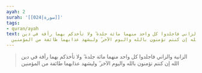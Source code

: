```yaml
---
ayah: 2
surah: '[[024|سورة]]'
tags:
- quran/ayah
text: الزانية والزاني فاجلدوا كل واحد منهما مائة جلدة ۖ ولا تأخذكم بهما رأفة في دين
  الله إن كنتم تؤمنون بالله واليوم الآخر ۖ وليشهد عذابهما طائفة من المؤمنين
---
```

> الزانية والزاني فاجلدوا كل واحد منهما مائة جلدة ۖ ولا تأخذكم بهما رأفة في دين الله إن كنتم تؤمنون بالله واليوم الآخر ۖ وليشهد عذابهما طائفة من المؤمنين
